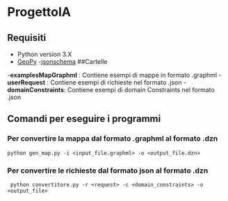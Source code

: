 # ProgettoIA
## Requisiti
- Python version 3.X
- [GeoPy](https://geopy.readthedocs.io/en/stable/)
-[jsonschema](https://pypi.org/project/jsonschema/)
##Cartelle

-**examplesMapGraphml** : Contiene esempi di mappe in formato .graphml
-**userRequest** : Contiene esempi di richieste nel formato .json
-**domainConstraints**: Contiene esempi di domain Constraints nel formato .json

## Comandi per eseguire i programmi
### Per convertire la mappa dal formato .graphml al formato .dzn
```
python gen_map.py -i <input_file.graphml> -o <output_file.dzn>
```
### Per convertire le richieste dal formato json al formato .dzn

```
 python convertitore.py -r <request> -c <domain_constraints> -o <output_file> 
```